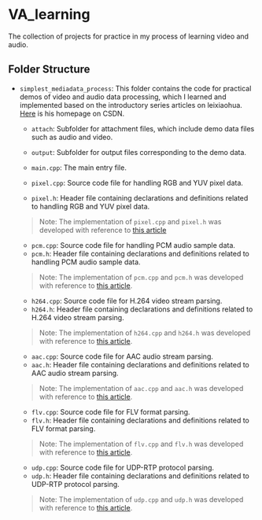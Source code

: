 # VA_learning

The collection of projects for practice in my process of learning video and audio.

## Folder Structure

- `simplest_mediadata_process`: This folder contains the code for practical demos of video and audio data processing, which I learned and implemented based on the introductory series articles on leixiaohua. [Here](https://blog.csdn.net/leixiaohua1020/) is his homepage on CSDN.

  - `attach`: Subfolder for attachment files, which include demo data files such as audio and video.
  
  - `output`: Subfolder for output files corresponding to the demo data.
  
  - `main.cpp`: The main entry file.
  
  - `pixel.cpp`: Source code file for handling RGB and YUV pixel data.
  - `pixel.h`: Header file containing declarations and definitions related to handling RGB and YUV pixel data.
  > Note: The implementation of `pixel.cpp` and `pixel.h` was developed with reference to [this article](http://blog.csdn.net/leixiaohua1020/article/details/50534150)
  
  - `pcm.cpp`: Source code file for handling PCM audio sample data.
  - `pcm.h`: Header file containing declarations and definitions related to handling PCM audio sample data.
  > Note: The implementation of `pcm.cpp` and `pcm.h` was developed with reference to [this article](http://blog.csdn.net/leixiaohua1020/article/details/50534316).
  
  - `h264.cpp`: Source code file for H.264 video stream parsing.
  - `h264.h`: Header file containing declarations and definitions related to H.264 video stream parsing.
  > Note: The implementation of `h264.cpp` and `h264.h` was developed with reference to [this article](http://blog.csdn.net/leixiaohua1020/article/details/50534369).
  
  - `aac.cpp`: Source code file for AAC audio stream parsing.
  - `aac.h`: Header file containing declarations and definitions related to AAC audio stream parsing.
  > Note: The implementation of `aac.cpp` and `aac.h` was developed with reference to [this article](http://blog.csdn.net/leixiaohua1020/article/details/50535042).
  
  - `flv.cpp`: Source code file for FLV format parsing.
  - `flv.h`: Header file containing declarations and definitions related to FLV format parsing.
  > Note: The implementation of `flv.cpp` and `flv.h` was developed with reference to [this article](http://blog.csdn.net/leixiaohua1020/article/details/50535082).
  
  - `udp.cpp`: Source code file for UDP-RTP protocol parsing.
  - `udp.h`: Header file containing declarations and definitions related to UDP-RTP protocol parsing.
  > Note: The implementation of `udp.cpp` and `udp.h` was developed with reference to [this article](http://blog.csdn.net/leixiaohua1020/article/details/50535230).

